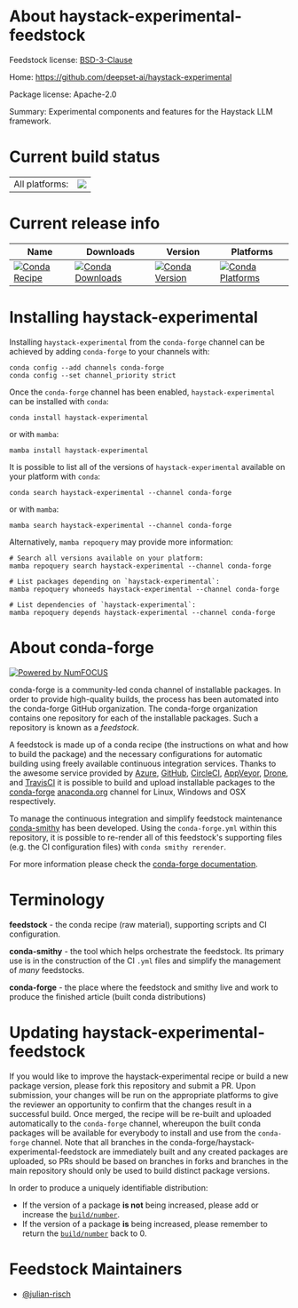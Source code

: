 About haystack-experimental-feedstock
=====================================

Feedstock license: [BSD-3-Clause](https://github.com/conda-forge/haystack-experimental-feedstock/blob/main/LICENSE.txt)

Home: https://github.com/deepset-ai/haystack-experimental

Package license: Apache-2.0

Summary: Experimental components and features for the Haystack LLM framework.

Current build status
====================


<table><tr><td>All platforms:</td>
    <td>
      <a href="https://dev.azure.com/conda-forge/feedstock-builds/_build/latest?definitionId=23011&branchName=main">
        <img src="https://dev.azure.com/conda-forge/feedstock-builds/_apis/build/status/haystack-experimental-feedstock?branchName=main">
      </a>
    </td>
  </tr>
</table>

Current release info
====================

| Name | Downloads | Version | Platforms |
| --- | --- | --- | --- |
| [![Conda Recipe](https://img.shields.io/badge/recipe-haystack--experimental-green.svg)](https://anaconda.org/conda-forge/haystack-experimental) | [![Conda Downloads](https://img.shields.io/conda/dn/conda-forge/haystack-experimental.svg)](https://anaconda.org/conda-forge/haystack-experimental) | [![Conda Version](https://img.shields.io/conda/vn/conda-forge/haystack-experimental.svg)](https://anaconda.org/conda-forge/haystack-experimental) | [![Conda Platforms](https://img.shields.io/conda/pn/conda-forge/haystack-experimental.svg)](https://anaconda.org/conda-forge/haystack-experimental) |

Installing haystack-experimental
================================

Installing `haystack-experimental` from the `conda-forge` channel can be achieved by adding `conda-forge` to your channels with:

```
conda config --add channels conda-forge
conda config --set channel_priority strict
```

Once the `conda-forge` channel has been enabled, `haystack-experimental` can be installed with `conda`:

```
conda install haystack-experimental
```

or with `mamba`:

```
mamba install haystack-experimental
```

It is possible to list all of the versions of `haystack-experimental` available on your platform with `conda`:

```
conda search haystack-experimental --channel conda-forge
```

or with `mamba`:

```
mamba search haystack-experimental --channel conda-forge
```

Alternatively, `mamba repoquery` may provide more information:

```
# Search all versions available on your platform:
mamba repoquery search haystack-experimental --channel conda-forge

# List packages depending on `haystack-experimental`:
mamba repoquery whoneeds haystack-experimental --channel conda-forge

# List dependencies of `haystack-experimental`:
mamba repoquery depends haystack-experimental --channel conda-forge
```


About conda-forge
=================

[![Powered by
NumFOCUS](https://img.shields.io/badge/powered%20by-NumFOCUS-orange.svg?style=flat&colorA=E1523D&colorB=007D8A)](https://numfocus.org)

conda-forge is a community-led conda channel of installable packages.
In order to provide high-quality builds, the process has been automated into the
conda-forge GitHub organization. The conda-forge organization contains one repository
for each of the installable packages. Such a repository is known as a *feedstock*.

A feedstock is made up of a conda recipe (the instructions on what and how to build
the package) and the necessary configurations for automatic building using freely
available continuous integration services. Thanks to the awesome service provided by
[Azure](https://azure.microsoft.com/en-us/services/devops/), [GitHub](https://github.com/),
[CircleCI](https://circleci.com/), [AppVeyor](https://www.appveyor.com/),
[Drone](https://cloud.drone.io/welcome), and [TravisCI](https://travis-ci.com/)
it is possible to build and upload installable packages to the
[conda-forge](https://anaconda.org/conda-forge) [anaconda.org](https://anaconda.org/)
channel for Linux, Windows and OSX respectively.

To manage the continuous integration and simplify feedstock maintenance
[conda-smithy](https://github.com/conda-forge/conda-smithy) has been developed.
Using the ``conda-forge.yml`` within this repository, it is possible to re-render all of
this feedstock's supporting files (e.g. the CI configuration files) with ``conda smithy rerender``.

For more information please check the [conda-forge documentation](https://conda-forge.org/docs/).

Terminology
===========

**feedstock** - the conda recipe (raw material), supporting scripts and CI configuration.

**conda-smithy** - the tool which helps orchestrate the feedstock.
                   Its primary use is in the construction of the CI ``.yml`` files
                   and simplify the management of *many* feedstocks.

**conda-forge** - the place where the feedstock and smithy live and work to
                  produce the finished article (built conda distributions)


Updating haystack-experimental-feedstock
========================================

If you would like to improve the haystack-experimental recipe or build a new
package version, please fork this repository and submit a PR. Upon submission,
your changes will be run on the appropriate platforms to give the reviewer an
opportunity to confirm that the changes result in a successful build. Once
merged, the recipe will be re-built and uploaded automatically to the
`conda-forge` channel, whereupon the built conda packages will be available for
everybody to install and use from the `conda-forge` channel.
Note that all branches in the conda-forge/haystack-experimental-feedstock are
immediately built and any created packages are uploaded, so PRs should be based
on branches in forks and branches in the main repository should only be used to
build distinct package versions.

In order to produce a uniquely identifiable distribution:
 * If the version of a package **is not** being increased, please add or increase
   the [``build/number``](https://docs.conda.io/projects/conda-build/en/latest/resources/define-metadata.html#build-number-and-string).
 * If the version of a package **is** being increased, please remember to return
   the [``build/number``](https://docs.conda.io/projects/conda-build/en/latest/resources/define-metadata.html#build-number-and-string)
   back to 0.

Feedstock Maintainers
=====================

* [@julian-risch](https://github.com/julian-risch/)


